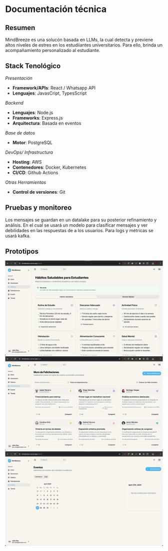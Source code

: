 # Documentación técnica

## Resumen

MindBreeze es una solucón basada en LLMs, la cual detecta y previene altos niveles de estres
en los estudiiantes universitarios. Para ello, brinda un acompañamiento personalizado al estudiante.

## Stack Tenológico

*Presentación*
- **Framework/APIs**: React / Whatsapp API
- **Lenguajes**: JavasCript, TypesScript

*Backend*
- **Lenguajes**: Node.js
- **Frameworks**: Express.js
- **Arquitectura**: Basada en eventos

*Base de datos*
- **Motor**: PostgreSQL

*DevOps/ Infrastructura*
- **Hosting**: AWS
- **Contenedores**: Docker, Kubernetes
- **CI/CD**: Github Actions

*Otras Herramientas*
- **Control de versiones**: Git


## Pruebas y monitoreo
Los mensajes se guardan en un datalake para su posterior refinamiento y análisis. En el cual se usará
un modelo para clasificar mensajes y ver debilidades en las respuestas de a los usuarios. Para logs y 
métricas se usará kafka.

## Prototipos
![p1](./images/prototipo1.jpg)
![p2](./images/prototipo2.jpg)
![p3](./images/prototipo3.jpg)
